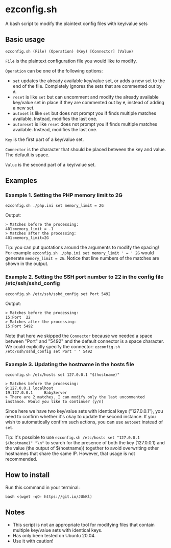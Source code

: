 # ezconfig.sh
A bash script to modify the plaintext config files with key/value sets

## Basic usage
```ezconfig.sh (File) (Operation) (Key) [Connector] (Value)```

`File` is the plaintext configuration file you would like to modify.

`Operation` can be one of the following options:

  - `set` updates the already available key/value set, or adds a new set to the end of the file. Completely ignores the sets that are commented out by `#`.
  - `reset` is like `set` but can uncomment and modify the already available key/value set in place if they are commented out by `#`, instead of adding a new set.
  - `autoset` is like `set` but does not prompt you if finds multiple matches available. Instead, modifies the last one.
  - `autoreset` is like `reset` does not prompt you if finds multiple matches available. Instead, modifies the last one.

`Key` is the first part of a key/value set.

`Connector` is the character that should be placed between the key and value. The default is space.

`Value` is the second part of a key/value set.


## Examples
### Example 1. Setting the PHP memory limit to 2G
```ezconfig.sh ./php.ini set memory_limit = 2G```

Output:
```
> Matches before the processing:
401:memory_limit = -1
> Matches after the processing:
401:memory_limit=2G
```
Tip: you can put quotations around the arguments to modify the spacing! For example `ezconfig.sh ./php.ini set memory_limit ' = ' 2G` would generate `memory_limit = 2G`. Notice that line numbers of the matches are shown in the output.

### Example 2. Setting the SSH port number to 22 in the config file /etc/ssh/sshd_config
```ezconfig.sh /etc/ssh/sshd_config set Port 5492```

Output:
```
> Matches before the processing:
15:Port  22
> Matches after the processing:
15:Port 5492
```
Note that here we skipped the `Connector` because we needed a space between "Port" and "5492" and the default connector is a space character. We could explicitly specify the connector:  ```ezconfig.sh /etc/ssh/sshd_config set Port ' ' 5492```

### Example 3. Updating the hostname in the hosts file
```ezconfig.sh /etc/hosts set 127.0.0.1 "$(hostname)"```

```
> Matches before the processing:
9:127.0.0.1 localhost
19:127.0.0.1     BabyServer
> There are 2 matches. I can modify only the last uncommented instance. Would you like to continue? (y/n)
```
Since here we have two key/value sets with identical keys ("127.0.0.1"), you need to confirm whether it's okay to update the second instance. If you wish to automatically confirm such actions, you can use `autoset` instead of `set`.

Tip: it's possible to use `ezconfig.sh /etc/hosts set "127.0.0.1 $(hostname)" "\n"` to search for the presence of both the key (127.0.0.1) and the value (the output of $(hostname)) together to avoid overwriting other hostnames that share the same IP. However, that usage is not recommended. 


## How to install
Run this command in your terminal:

```bash <(wget -qO- https://git.io/JUkKl)```


## Notes
- This script is not an appropriate tool for modifying files that contain multiple key/value sets with identical keys.
- Has only been tested on Ubuntu 20.04.
- Use it with caution!

